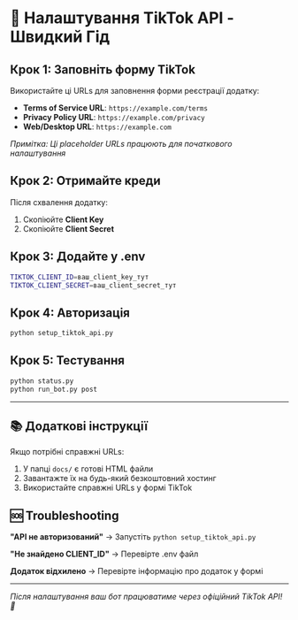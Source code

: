 # 🔧 Налаштування TikTok API - Швидкий Гід

## Крок 1: Заповніть форму TikTok
Використайте ці URLs для заповнення форми реєстрації додатку:

- **Terms of Service URL**: `https://example.com/terms`
- **Privacy Policy URL**: `https://example.com/privacy`  
- **Web/Desktop URL**: `https://example.com`

*Примітка: Ці placeholder URLs працюють для початкового налаштування*

## Крок 2: Отримайте креди
Після схвалення додатку:
1. Скопіюйте **Client Key** 
2. Скопіюйте **Client Secret**

## Крок 3: Додайте у .env
```bash
TIKTOK_CLIENT_ID=ваш_client_key_тут
TIKTOK_CLIENT_SECRET=ваш_client_secret_тут
```

## Крок 4: Авторизація
```bash
python setup_tiktok_api.py
```

## Крок 5: Тестування
```bash
python status.py
python run_bot.py post
```

---

## 📚 Додаткові інструкції

Якщо потрібні справжні URLs:
1. У папці `docs/` є готові HTML файли
2. Завантажте їх на будь-який безкоштовний хостинг
3. Використайте справжні URLs у формі TikTok

## 🆘 Troubleshooting

**"API не авторизований"**
→ Запустіть `python setup_tiktok_api.py`

**"Не знайдено CLIENT_ID"**
→ Перевірте .env файл

**Додаток відхилено**
→ Перевірте інформацію про додаток у формі

---
*Після налаштування ваш бот працюватиме через офіційний TikTok API! 🚀*
